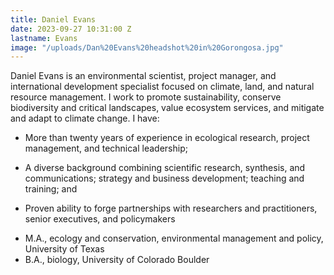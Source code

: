 ```yaml
---
title: Daniel Evans
date: 2023-09-27 10:31:00 Z
lastname: Evans
image: "/uploads/Dan%20Evans%20headshot%20in%20Gorongosa.jpg"
---
```


Daniel Evans is an environmental scientist, project manager, and international development specialist focused on climate, land, and natural resource management. I work to promote sustainability, conserve biodiversity and critical landscapes, value ecosystem services, and mitigate and adapt to climate change. I have:

- More than twenty years of experience in ecological research, project management, and technical leadership;

- A diverse background combining scientific research, synthesis, and communications; strategy and business development; teaching and training; and

- Proven ability to forge partnerships with researchers and practitioners, senior executives, and policymakers
* M.A., ecology and conservation, environmental management and policy, University of Texas
* B.A., biology, University of Colorado Boulder 